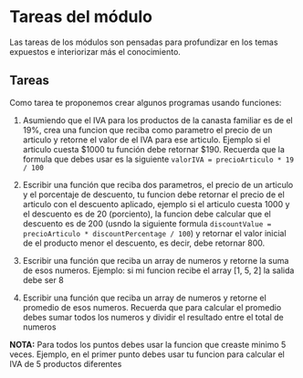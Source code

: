 # Tareas del módulo

Las tareas de los módulos son pensadas para profundizar en los temas expuestos e interiorizar más el conocimiento. 

## Tareas

Como tarea te proponemos crear algunos programas usando funciones:

1. Asumiendo que el IVA para los productos de la canasta familiar es de el 19%, crea una funcion que reciba como parametro el precio de un articulo y retorne el valor de el IVA para ese articulo. Ejemplo si el articulo cuesta $1000 tu función debe retornar $190. Recuerda que la formula que debes usar es la siguiente `valorIVA = precioArticulo * 19 / 100`

2. Escribir una función que reciba dos parametros, el precio de un articulo y el porcentaje de descuento, tu funcion debe retornar el precio de el articulo con el descuento aplicado, ejemplo si el articulo cuesta 1000 y el descuento es de 20 (porciento), la funcion debe calcular que el descuento es de 200 (usndo la siguiente formula `discountValue = precioArticulo * discountPercentage / 100`) y retornar el valor inicial de el producto menor el descuento, es decir, debe retornar 800. 

3. Escribir una función que reciba un array de numeros y retorne la suma de esos numeros.
Ejemplo: si mi funcion recibe el array [1, 5, 2] la salida debe ser 8

4. Escribir una función que reciba un array de numeros y retorne el promedio de esos numeros.
Recuerda que para calcular el promedio debes sumar todos los numeros y dividir el resultado entre el total de numeros


**NOTA:**
Para todos los puntos debes usar la funcion que creaste minimo 5 veces. Ejemplo, en el primer punto debes usar tu funcion para calcular el IVA de 5 productos diferentes
